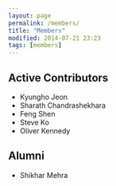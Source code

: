 ```yaml
---
layout: page
permalink: /members/
title: "Members"
modified: 2014-07-21 23:23
tags: [members]
---
```


## Active Contributors

 * Kyungho Jeon
 * Sharath Chandrashekhara
 * Feng Shen
 * Steve Ko
 * Oliver Kennedy

## Alumni

 * Shikhar Mehra

